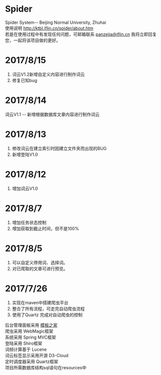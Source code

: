 # Spider
Spider System-- Beijing Normal University, Zhuhai<br>
使用说明 http://ktbl.iflin.cn/spider/about.htm <br>
若是在使用过程中有发现任何问题，可邮箱联系 panzejia@iflin.cn 我将立即回复您，一起将该项目做的更好。

# 2017/8/15
1. 词云V1.2新增自定义内容进行制作词云
2. 修复已知bug

# 2017/8/14
词云V1.1 -- 新增根据数据库文章内容进行制作词云

# 2017/8/13
1. 修改词云在建立索引时因建立文件夹而出现的BUG
2. 新增登陆V1.0

# 2017/8/12
1. 增加词云V1.0

# 2017/8/7
1. 增加任务状态控制
2. 增加获取到截止时间，但不是100%

# 2017/8/5
1. 可以自定义停用词、选择词。
2. 对已爬取的文章可进行预览。

# 2017/7/26
1. 实现在maven中搭建爬虫平台
2. 整合了所有流程，可走完自动爬虫流程
3. 使用了Quartz 完成对自动爬虫的控制

后台管理面板采用 <a href="http://demo.cssmoban.com/cssthemes2/tpmo_415_dashboard/index.html">模板之家</a><br>
爬虫采用 WebMagic框架<br>
系统采用 Spring MVC框架<br>
登陆采用 Shiro框架<br>
词频计算基于 Lucene<br>
词云标签显示采用开源 D3-Cloud<br>
定时调度器采用 Quartz框架<br>
项目所需数据库结构sql语句在resources中
